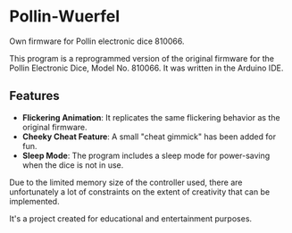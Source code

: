 # Pollin-Wuerfel
Own firmware for Pollin electronic dice 810066.

This program is a reprogrammed version of the original firmware for the Pollin Electronic Dice, Model No. 810066. It was written in the Arduino IDE.

## Features

- **Flickering Animation**: It replicates the same flickering behavior as the original firmware.
- **Cheeky Cheat Feature**: A small "cheat gimmick" has been added for fun.
- **Sleep Mode**: The program includes a sleep mode for power-saving when the dice is not in use.

Due to the limited memory size of the controller used, there are unfortunately a lot of constraints on the extent of creativity that can be implemented.

It's a project created for educational and entertainment purposes.

